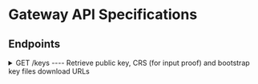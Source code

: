 
# Gateway API Specifications

## Endpoints

<details>
  <summary>GET /keys ---- Retrieve public key, CRS (for input proof) and bootstrap key files download URLs</summary>

#### Description

This endpoint returns a JSON object containing URLs from an S3 bucket. These URLs allow the client to download the blockchain public key, the CRS  files needed to compute input proofs, and the bootstrap key. There is no need for parameters because the gateway is already linked to a specific blockchain.

#### Query Parameters

No parameters.

#### Headers

None.

#### Response

**Success (200 OK)**

The request is successful, and the response will include a JSON object with the following structure:

```json
{
  "keyId": "12345",
  "publicKey": ["https://s3.amazonaws.com/bucket-name/pks"],
  "crs": {
    "2048": ["https://s3.amazonaws.com/bucket-name/crs"]
  },
  "bootstrapKey": ["https://s3.amazonaws.com/bucket-name/sks"]
}
```

**Error Responses**

| Status Code | Error Code   | Description                                      |
| ----------- | ------------ | ------------------------------------------------ |
| 400         | `BadRequest` | The request is invalid or missing required parameters. |
| 404         | `NotFound`   | The requested resource was not found.            |
| 500         | `ServerError` | An internal server error occurred.                   |

#### Example Error Responses

```json
{
  "error": "BadRequest",
  "message": "The request is invalid or missing required parameters."
}
```

```json
{
  "error": "NotFound",
  "message": "The specified key_id does not exist."
}
```

```json
{
  "error": "ServerError",
  "message": "An internal server error occurred. Please try again later."
}
```

</details>

